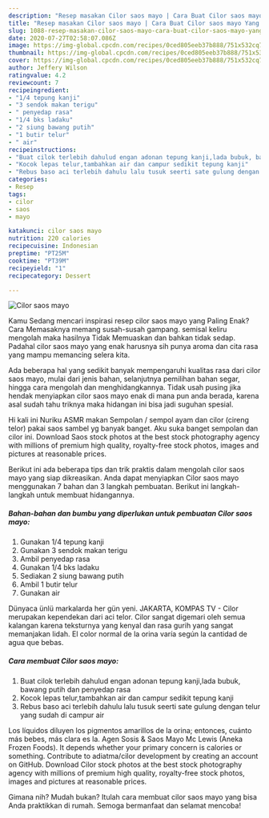 ```yaml
---
description: "Resep masakan Cilor saos mayo | Cara Buat Cilor saos mayo Yang Menggugah Selera"
title: "Resep masakan Cilor saos mayo | Cara Buat Cilor saos mayo Yang Menggugah Selera"
slug: 1088-resep-masakan-cilor-saos-mayo-cara-buat-cilor-saos-mayo-yang-menggugah-selera
date: 2020-07-27T02:58:07.086Z
image: https://img-global.cpcdn.com/recipes/0ced805eeb37b888/751x532cq70/cilor-saos-mayo-foto-resep-utama.jpg
thumbnail: https://img-global.cpcdn.com/recipes/0ced805eeb37b888/751x532cq70/cilor-saos-mayo-foto-resep-utama.jpg
cover: https://img-global.cpcdn.com/recipes/0ced805eeb37b888/751x532cq70/cilor-saos-mayo-foto-resep-utama.jpg
author: Jeffery Wilson
ratingvalue: 4.2
reviewcount: 7
recipeingredient:
- "1/4 tepung kanji"
- "3 sendok makan terigu"
- " penyedap rasa"
- "1/4 bks ladaku"
- "2 siung bawang putih"
- "1 butir telur"
- " air"
recipeinstructions:
- "Buat cilok terlebih dahulud engan adonan tepung kanji,lada bubuk, bawang putih dan penyedap rasa"
- "Kocok lepas telur,tambahkan air dan campur sedikit tepung kanji"
- "Rebus baso aci terlebih dahulu lalu tusuk seerti sate gulung dengan telur yang sudah di campur air"
categories:
- Resep
tags:
- cilor
- saos
- mayo

katakunci: cilor saos mayo 
nutrition: 220 calories
recipecuisine: Indonesian
preptime: "PT25M"
cooktime: "PT39M"
recipeyield: "1"
recipecategory: Dessert

---
```



![Cilor saos mayo](https://img-global.cpcdn.com/recipes/0ced805eeb37b888/751x532cq70/cilor-saos-mayo-foto-resep-utama.jpg)

Kamu Sedang mencari inspirasi resep cilor saos mayo yang Paling Enak? Cara Memasaknya memang susah-susah gampang. semisal keliru mengolah maka hasilnya Tidak Memuaskan dan bahkan tidak sedap. Padahal cilor saos mayo yang enak harusnya sih punya aroma dan cita rasa yang mampu memancing selera kita.

Ada beberapa hal yang sedikit banyak mempengaruhi kualitas rasa dari cilor saos mayo, mulai dari jenis bahan, selanjutnya pemilihan bahan segar, hingga cara mengolah dan menghidangkannya. Tidak usah pusing jika hendak menyiapkan cilor saos mayo enak di mana pun anda berada, karena asal sudah tahu triknya maka hidangan ini bisa jadi suguhan spesial.

Hi kali ini Nuriku ASMR makan Sempolan / sempol ayam dan cilor (cireng telor) pakai saos sambel yg banyak banget. Aku suka banget sempolan dan cilor ini. Download Saos stock photos at the best stock photography agency with millions of premium high quality, royalty-free stock photos, images and pictures at reasonable prices.


Berikut ini ada beberapa tips dan trik praktis dalam mengolah cilor saos mayo yang siap dikreasikan. Anda dapat menyiapkan Cilor saos mayo menggunakan 7 bahan dan 3 langkah pembuatan. Berikut ini langkah-langkah untuk membuat hidangannya.

<!--inarticleads1-->

##### Bahan-bahan dan bumbu yang diperlukan untuk pembuatan Cilor saos mayo:

1. Gunakan 1/4 tepung kanji
1. Gunakan 3 sendok makan terigu
1. Ambil  penyedap rasa
1. Gunakan 1/4 bks ladaku
1. Sediakan 2 siung bawang putih
1. Ambil 1 butir telur
1. Gunakan  air


Dünyaca ünlü markalarda her gün yeni. JAKARTA, KOMPAS TV - Cilor merupakan kependekan dari aci telor. Cilor sangat digemari oleh semua kalangan karena teksturnya yang kenyal dan rasa gurih yang sangat memanjakan lidah. El color normal de la orina varía según la cantidad de agua que bebas. 

<!--inarticleads2-->

##### Cara membuat Cilor saos mayo:

1. Buat cilok terlebih dahulud engan adonan tepung kanji,lada bubuk, bawang putih dan penyedap rasa
1. Kocok lepas telur,tambahkan air dan campur sedikit tepung kanji
1. Rebus baso aci terlebih dahulu lalu tusuk seerti sate gulung dengan telur yang sudah di campur air


Los líquidos diluyen los pigmentos amarillos de la orina; entonces, cuánto más bebes, más clara es la. Agen Sosis &amp; Saos Mayo Mc Lewis (Aneka Frozen Foods). It depends whether your primary concern is calories or something. Contribute to adiatma/cilor development by creating an account on GitHub. Download Cilor stock photos at the best stock photography agency with millions of premium high quality, royalty-free stock photos, images and pictures at reasonable prices. 

Gimana nih? Mudah bukan? Itulah cara membuat cilor saos mayo yang bisa Anda praktikkan di rumah. Semoga bermanfaat dan selamat mencoba!
